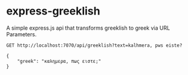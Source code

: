 # express-greeklish

A simple express.js api that transforms greeklish to greek via URL Parameters.

```
GET http://localhost:7070/api/greeklish?text=kalhmera, pws eiste?
```

```
{
    "greek": "καλημερα, πως ειστε;"
}
```
